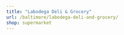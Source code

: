 ```yaml
---
title: "Labodega Deli & Grocery"
url: /baltimore/labodega-deli-and-grocery/
shop: supermarket
---
```

